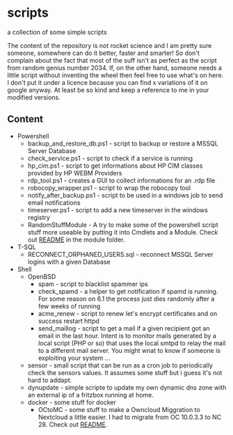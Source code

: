scripts
========
a collection of some simple scripts

The content of the repository is not rocket science and I am pretty sure someone, somewhere can do it better, faster and smarter!
So don't complain about the fact that most of the suff isn't as perfect as the script from random genius number 2034. If, on the other hand, someone needs a little script without inventing the wheel then feel free to use what's on here. I don't put it under a licence because you can find x variations of it on google anyway. At least be so kind and keep a reference to me in your modified versions. 

Content
--------

 * Powershell
    * backup_and_restore_db.ps1 - script to backup or restore a MSSQL Server Database
    * check_service.ps1 - script to check if a service is running 
    * hp_cim.ps1 - script to get informations about HP CIM classes provided by HP WEBM Providers
    * rdp_tool.ps1 - creates a GUI to collect informations for an .rdp file
    * robocopy_wrapper.ps1 - script to wrap the robocopy tool 
    * notify_after_backup.ps1 - script to be used in a windows job to send email notifications
    * timeserver.ps1 - script to add a new timeserver in the windows registry
    * RandomStuffModule - A try to make some of the powershell script stuff more useable by putting it into Cmdlets and a Module. Check out [README](powershell/RandomStuffModule/README.md) in the module folder.
 * T-SQL
    * RECONNECT_ORPHANED_USERS.sql - reconnect MSSQL Server logins with a given Database
 * Shell
    * OpenBSD
       * spam - script to blacklist spammer ips
       * check_spamd - a helper to get notification if spamd is running. For some reason on 6.1 
                       the process just dies randomly after a few weeks of running
       * acme_renew - script to renew let's encrypt certificates and on success restart httpd
       * send_maillog - script to get a mail if a given recipient got an email in the last hour.
                        Intent is to monitor mails generated by a local script (PHP or so) that uses
                        the local smtpd to relay the mail to a different mail server. You might wnat to 
                        know if someone is exploiting your system ...
   * sensor - small script that can be run as a cron job to periodically check the sensors values. It assumes some stuff but i guess 
              it's not hard to addapt.
   * dynupdate - simple scripte to update my own dynamic dns zone with an external ip of a fritzbox running at home. 
   * docker - some stuff for docker
     * OCtoMC - some stuff to make a Owncloud Miggration to Nextcloud a little easier. I had to migrate from OC 10.0.3.3 to NC 28. Check out [README](shell/docker/OCtoNC/README.md).
